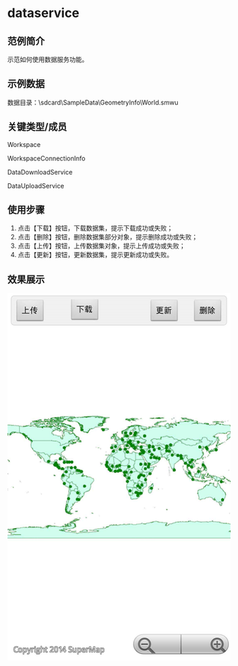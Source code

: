 # dataservice

## 范例简介

示范如何使用数据服务功能。

## 示例数据

数据目录：\sdcard\SampleData\GeometryInfo\World.smwu

## 关键类型/成员
Workspace
 
WorkspaceConnectionInfo	

DataDownloadService

DataUploadService	

## 使用步骤

1. 点击【下载】按钮，下载数据集，提示下载成功或失败；
2. 点击【删除】按钮，删除数据集部分对象，提示删除成功或失败；
3. 点击【上传】按钮，上传数据集对象，提示上传成功或失败；
4. 点击【更新】按钮，更新数据集，提示更新成功或失败。

## 效果展示

![image](DataService.png)

